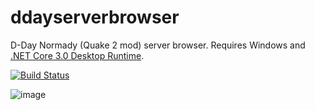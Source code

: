 # ddayserverbrowser
D-Day Normady (Quake 2 mod) server browser. Requires Windows and [.NET Core 3.0 Desktop Runtime](https://dotnet.microsoft.com/download/dotnet-core/thank-you/runtime-desktop-3.0.1-windows-x64-installer).

[![Build Status](https://dev.azure.com/schovan/ServerBrowser/_apis/build/status/schovan.ddayserverbrowser?branchName=master)](https://dev.azure.com/schovan/ServerBrowser/_build/latest?definitionId=12&branchName=master)

![image](https://user-images.githubusercontent.com/16373322/70353300-626c7b80-186d-11ea-8ff3-1e249457f370.png)
